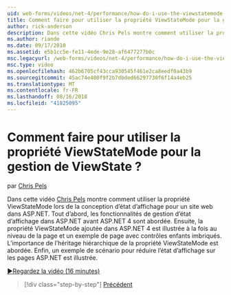 ```yaml
---
uid: web-forms/videos/net-4/performance/how-do-i-use-the-viewstatemode-property-for-managing-viewstate
title: Comment faire pour utiliser la propriété ViewStateMode pour la gestion de ViewState ? | Microsoft Docs
author: rick-anderson
description: Dans cette vidéo Chris Pels montre comment utiliser la propriété ViewStateMode lors de la conception d’état d’affichage pour un site web dans ASP.NET.
ms.author: riande
ms.date: 09/17/2010
ms.assetid: e5b1cc5e-fe11-4ede-9e28-af6477277b0c
msc.legacyurl: /web-forms/videos/net-4/performance/how-do-i-use-the-viewstatemode-property-for-managing-viewstate
msc.type: video
ms.openlocfilehash: 462b6705cf43cca930545f461e2ca8eedf0a43b9
ms.sourcegitcommit: 45ac74e400f9f2b7dbded66297730f6f14a4eb25
ms.translationtype: MT
ms.contentlocale: fr-FR
ms.lasthandoff: 08/16/2018
ms.locfileid: "41825095"
---
```

<a name="how-do-i-use-the-viewstatemode-property-for-managing-viewstate"></a>Comment faire pour utiliser la propriété ViewStateMode pour la gestion de ViewState ?
====================
par [Chris Pels](https://twitter.com/chrispels)

Dans cette vidéo [Chris Pels](http://www.idevtech.com) montre comment utiliser la propriété ViewStateMode lors de la conception d’état d’affichage pour un site web dans ASP.NET. Tout d’abord, les fonctionnalités de gestion d’état d’affichage dans ASP.NET avant ASP.NET 4 sont abordée. Ensuite, la propriété ViewStateMode ajoutée dans ASP.NET 4 est illustrée à la fois au niveau de la page et un exemple de page avec contrôles enfants imbriqués. L’importance de l’héritage hiérarchique de la propriété ViewStateMode est abordée. Enfin, un exemple de scénario pour réduire l’état d’affichage sur les pages ASP.NET est illustrée.

[&#9654;Regardez la vidéo (16 minutes)](https://channel9.msdn.com/Blogs/ASP-NET-Site-Videos/how-do-i-use-the-viewstatemode-property-for-managing-viewstate)

> [!div class="step-by-step"]
> [Précédent](aspnet-4-quick-hit-easy-state-compression.md)
